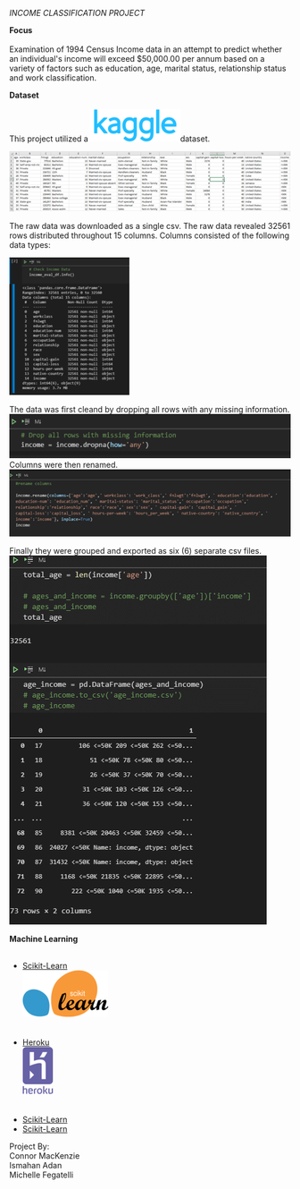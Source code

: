 *INCOME CLASSIFICATION PROJECT*



**Focus** <br><br>
Examination of 1994 Census Income data in an attempt to predict whether an individual's income will exceed $50,000.00 per annum based on a variety of factors such as education, age, marital status, relationship status and work classification.  

**Dataset** <br><br>
This project utilized a ![Kaggle](images/Kaggle_67.png)dataset.  <br>  

![](images/csv.raw.png)

The raw data was downloaded as a single csv.  The raw data revealed 32561 rows distributed throughout 15 columns.  Columns consisted of the following data types:  

![](images/Raw.Data_50.png)

The data was first cleand by dropping all rows with any missing information.  ![](images/clean.png)<br>
Columns were then renamed. ![](images/rename.png)<br>

Finally they were grouped and exported as six (6) separate csv files. ![](images/age.income.png)<br> 


**Machine Learning** <br><br>






- [Scikit-Learn](https://scikit-learn.org/stable/)<br>![](images/scikitlearn_50.png)<br><br><br>
- [Heroku](https://www.heroku.com/)<br>![](images/heroku_30.png)<br><br><br>
- [Scikit-Learn](https://scikit-learn.org/stable/)
- [Scikit-Learn](https://scikit-learn.org/stable/)



















Project By:  
Connor MacKenzie<br>
Ismahan Adan<br>
Michelle Fegatelli<br>














